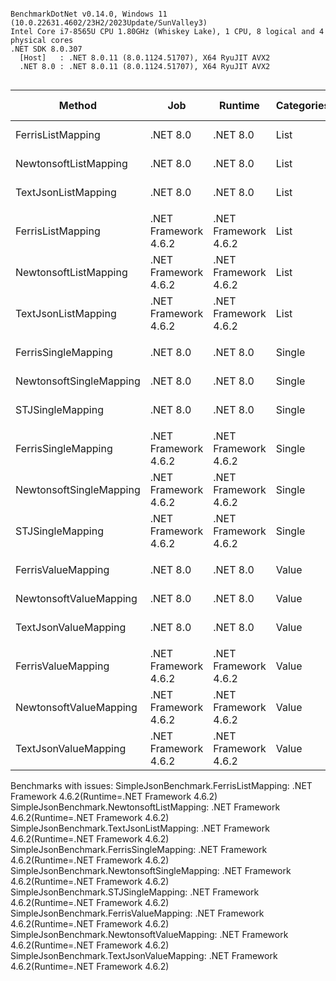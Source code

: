 ```

BenchmarkDotNet v0.14.0, Windows 11 (10.0.22631.4602/23H2/2023Update/SunValley3)
Intel Core i7-8565U CPU 1.80GHz (Whiskey Lake), 1 CPU, 8 logical and 4 physical cores
.NET SDK 8.0.307
  [Host]   : .NET 8.0.11 (8.0.1124.51707), X64 RyuJIT AVX2
  .NET 8.0 : .NET 8.0.11 (8.0.1124.51707), X64 RyuJIT AVX2


```
| Method                  | Job                  | Runtime              | Categories | Mean       | Error     | StdDev    | Median     | Ratio | RatioSD | Code Size | Gen0   | Allocated | Alloc Ratio |
|------------------------ |--------------------- |--------------------- |----------- |-----------:|----------:|----------:|-----------:|------:|--------:|----------:|-------:|----------:|------------:|
| FerrisListMapping       | .NET 8.0             | .NET 8.0             | List       | 3,638.5 ns | 151.15 ns | 443.31 ns | 3,621.7 ns |  1.68 |    0.21 |  19,043 B | 1.2512 |    5257 B |        3.65 |
| NewtonsoftListMapping   | .NET 8.0             | .NET 8.0             | List       | 3,554.7 ns | 210.15 ns | 609.70 ns | 3,261.2 ns |  1.64 |    0.28 |   1,843 B | 1.1597 |    4872 B |        3.38 |
| TextJsonListMapping     | .NET 8.0             | .NET 8.0             | List       | 2,163.7 ns |  41.84 ns |  37.09 ns | 2,161.7 ns |  1.00 |    0.02 |   4,536 B | 0.3433 |    1440 B |        1.00 |
|                         |                      |                      |            |            |           |           |            |       |         |           |        |           |             |
| FerrisListMapping       | .NET Framework 4.6.2 | .NET Framework 4.6.2 | List       |         NA |        NA |        NA |         NA |     ? |       ? |        NA |     NA |        NA |           ? |
| NewtonsoftListMapping   | .NET Framework 4.6.2 | .NET Framework 4.6.2 | List       |         NA |        NA |        NA |         NA |     ? |       ? |        NA |     NA |        NA |           ? |
| TextJsonListMapping     | .NET Framework 4.6.2 | .NET Framework 4.6.2 | List       |         NA |        NA |        NA |         NA |     ? |       ? |        NA |     NA |        NA |           ? |
|                         |                      |                      |            |            |           |           |            |       |         |           |        |           |             |
| FerrisSingleMapping     | .NET 8.0             | .NET 8.0             | Single     |   444.2 ns |   5.04 ns |   4.21 ns |   443.0 ns |  1.15 |    0.04 |  17,152 B | 0.1931 |     808 B |        5.32 |
| NewtonsoftSingleMapping | .NET 8.0             | .NET 8.0             | Single     |   750.9 ns |  13.86 ns |  23.91 ns |   740.2 ns |  1.94 |    0.09 |   2,201 B | 0.9613 |    4024 B |       26.47 |
| STJSingleMapping        | .NET 8.0             | .NET 8.0             | Single     |   387.4 ns |   6.98 ns |  12.94 ns |   385.9 ns |  1.00 |    0.05 |   4,130 B | 0.0362 |     152 B |        1.00 |
|                         |                      |                      |            |            |           |           |            |       |         |           |        |           |             |
| FerrisSingleMapping     | .NET Framework 4.6.2 | .NET Framework 4.6.2 | Single     |         NA |        NA |        NA |         NA |     ? |       ? |        NA |     NA |        NA |           ? |
| NewtonsoftSingleMapping | .NET Framework 4.6.2 | .NET Framework 4.6.2 | Single     |         NA |        NA |        NA |         NA |     ? |       ? |        NA |     NA |        NA |           ? |
| STJSingleMapping        | .NET Framework 4.6.2 | .NET Framework 4.6.2 | Single     |         NA |        NA |        NA |         NA |     ? |       ? |        NA |     NA |        NA |           ? |
|                         |                      |                      |            |            |           |           |            |       |         |           |        |           |             |
| FerrisValueMapping      | .NET 8.0             | .NET 8.0             | Value      | 6,398.0 ns | 127.10 ns | 112.68 ns | 6,435.4 ns |  2.05 |    0.06 |  16,700 B | 1.8692 |    7849 B |        9.34 |
| NewtonsoftValueMapping  | .NET 8.0             | .NET 8.0             | Value      | 6,845.9 ns | 117.76 ns | 135.61 ns | 6,840.2 ns |  2.19 |    0.07 |   2,204 B | 1.7090 |    7168 B |        8.53 |
| TextJsonValueMapping    | .NET 8.0             | .NET 8.0             | Value      | 3,123.6 ns |  60.70 ns |  81.03 ns | 3,153.2 ns |  1.00 |    0.04 |   4,892 B | 0.1984 |     840 B |        1.00 |
|                         |                      |                      |            |            |           |           |            |       |         |           |        |           |             |
| FerrisValueMapping      | .NET Framework 4.6.2 | .NET Framework 4.6.2 | Value      |         NA |        NA |        NA |         NA |     ? |       ? |        NA |     NA |        NA |           ? |
| NewtonsoftValueMapping  | .NET Framework 4.6.2 | .NET Framework 4.6.2 | Value      |         NA |        NA |        NA |         NA |     ? |       ? |        NA |     NA |        NA |           ? |
| TextJsonValueMapping    | .NET Framework 4.6.2 | .NET Framework 4.6.2 | Value      |         NA |        NA |        NA |         NA |     ? |       ? |        NA |     NA |        NA |           ? |

Benchmarks with issues:
  SimpleJsonBenchmark.FerrisListMapping: .NET Framework 4.6.2(Runtime=.NET Framework 4.6.2)
  SimpleJsonBenchmark.NewtonsoftListMapping: .NET Framework 4.6.2(Runtime=.NET Framework 4.6.2)
  SimpleJsonBenchmark.TextJsonListMapping: .NET Framework 4.6.2(Runtime=.NET Framework 4.6.2)
  SimpleJsonBenchmark.FerrisSingleMapping: .NET Framework 4.6.2(Runtime=.NET Framework 4.6.2)
  SimpleJsonBenchmark.NewtonsoftSingleMapping: .NET Framework 4.6.2(Runtime=.NET Framework 4.6.2)
  SimpleJsonBenchmark.STJSingleMapping: .NET Framework 4.6.2(Runtime=.NET Framework 4.6.2)
  SimpleJsonBenchmark.FerrisValueMapping: .NET Framework 4.6.2(Runtime=.NET Framework 4.6.2)
  SimpleJsonBenchmark.NewtonsoftValueMapping: .NET Framework 4.6.2(Runtime=.NET Framework 4.6.2)
  SimpleJsonBenchmark.TextJsonValueMapping: .NET Framework 4.6.2(Runtime=.NET Framework 4.6.2)
